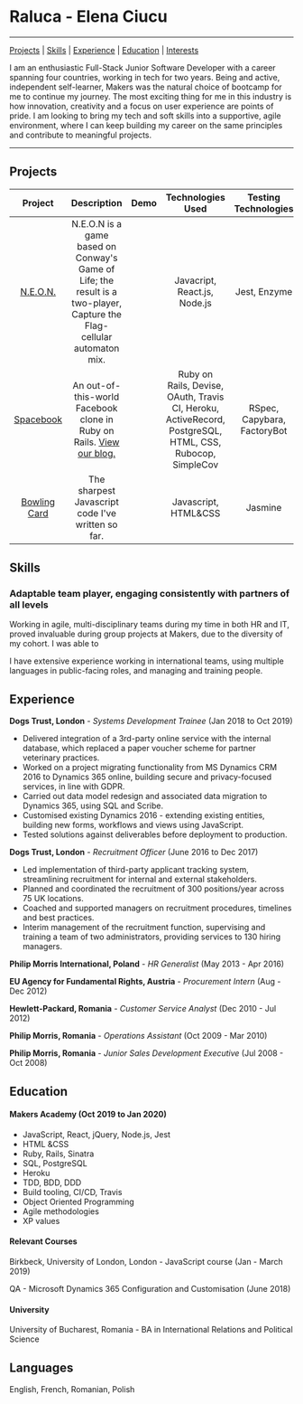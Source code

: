 # Raluca - Elena Ciucu
---

[Projects](#projects) | [Skills](#skills) | [Experience](#experience) | [Education](#education) | [Interests](#interests)

I am an enthusiastic Full-Stack Junior Software Developer with a career spanning four countries, working in tech for two years. Being and active, independent self-learner, Makers was the natural choice of bootcamp for me to continue my journey. The most exciting thing for me in this industry is how innovation, creativity and a focus on user experience are points of pride. I am looking to bring my tech and soft skills into a supportive, agile environment, where I can keep building my career on the same principles and contribute to meaningful projects.

 ---
 ## Projects

| Project | Description | Demo | Technologies Used | Testing Technologies |
| :---: | :---: | :---: | :---: | :---: |
|[N.E.O.N.](https://github.com/even13/game_of_life)| N.E.O.N is a game based on Conway's Game of Life; the result is a two-player, Capture the Flag-cellular automaton mix.| |Javacript, React.js, Node.js|Jest, Enzyme|
| [Spacebook](https://github.com/ajbacon/acebook-true-GrIT) | An out-of-this-world Facebook clone in Ruby on Rails. [View our blog.](https://medium.com/true-grit) | | Ruby on Rails, Devise, OAuth, Travis CI, Heroku, ActiveRecord, PostgreSQL, HTML, CSS, Rubocop, SimpleCov | RSpec, Capybara, FactoryBot |
|[Bowling Card](https://github.com/IngramCapa/bowling-challenge)| The sharpest Javascript code I've written so far.| | Javascript, HTML&CSS | Jasmine |

## Skills

### Adaptable team player, engaging consistently with partners of all levels

Working in agile, multi-disciplinary teams during my time in both HR and IT, proved invaluable during group projects at Makers, due to the diversity of my cohort. I was able to 

I have extensive experience working in international teams, using multiple languages in public-facing roles, and managing and training people. 
 


## Experience

**Dogs Trust, London** -
*Systems Development Trainee* 
(Jan 2018 to Oct 2019)    
  
- Delivered integration of a 3rd-party online service with the internal database, which replaced a paper voucher scheme for partner veterinary practices.
- Worked on a project migrating functionality from MS Dynamics CRM 2016 to Dynamics 365 online, building secure and privacy-focused services, in line with GDPR.
- Carried out data model redesign and associated data migration to Dynamics 365, using SQL and Scribe.
- Customised existing Dynamics 2016 - extending existing entities, building new forms, workflows and views using JavaScript.
- Tested solutions against deliverables  before deployment to production.


**Dogs Trust, London** -
*Recruitment Officer* 
(June 2016 to Dec 2017)   
 
- Led implementation of third-party applicant tracking system, streamlining recruitment for internal and external stakeholders. 
- Planned and coordinated the recruitment of 300 positions/year across 75 UK locations.
- Coached and supported managers on recruitment procedures, timelines and best practices.
- Interim management of the recruitment function, supervising and training a team of two administrators, providing services to 130 hiring managers.

**Philip Morris International, Poland** -
*HR Generalist*
(May 2013  - Apr 2016)

**EU Agency for Fundamental Rights, Austria** -
*Procurement Intern*
(Aug  - Dec 2012)

**Hewlett-Packard, Romania** -
*Customer Service Analyst*
(Dec 2010  - Jul 2012)

**Philip Morris, Romania** -
*Operations Assistant*
(Oct 2009  - Mar 2010)

**Philip Morris, Romania** -
*Junior Sales Development Executive*
(Jul 2008  - Oct 2008)

  
## Education

#### Makers Academy (Oct 2019 to Jan 2020)

- JavaScript, React, jQuery, Node.js, Jest
- HTML &CSS
- Ruby, Rails, Sinatra
- SQL, PostgreSQL
- Heroku
- TDD, BDD, DDD
- Build tooling, CI/CD, Travis
- Object Oriented Programming
- Agile methodologies
- XP values

#### Relevant Courses

Birkbeck, University of London, London - JavaScript course (Jan - March 2019)

QA - Microsoft Dynamics 365 Configuration and Customisation (June 2018)

#### University

University of Bucharest, Romania - BA in International Relations and Political Science

## Languages

English, French, Romanian, Polish
